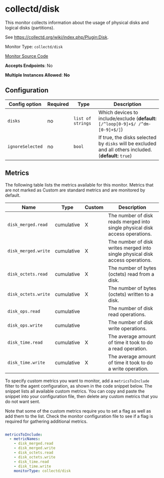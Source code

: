 <!--- GENERATED BY gomplate from scripts/docs/monitor-page.md.tmpl --->

# collectd/disk

 This monitor collects information about the usage of
physical disks and logical disks (partitions).

See https://collectd.org/wiki/index.php/Plugin:Disk.


Monitor Type: `collectd/disk`

[Monitor Source Code](https://github.com/signalfx/signalfx-agent/tree/master/internal/monitors/collectd/disk)

**Accepts Endpoints**: No

**Multiple Instances Allowed**: **No**

## Configuration

| Config option | Required | Type | Description |
| --- | --- | --- | --- |
| `disks` | no | `list of strings` | Which devices to include/exclude (**default:** `[/^loop[0-9]+$/ /^dm-[0-9]+$/]`) |
| `ignoreSelected` | no | `bool` | If true, the disks selected by `disks` will be excluded and all others included. (**default:** `true`) |




## Metrics

The following table lists the metrics available for this monitor. Metrics that are not marked as Custom are standard metrics and are monitored by default.

| Name | Type | Custom | Description |
| ---  | ---  | ---    | ---         |
| `disk_merged.read` | cumulative | X | The number of disk reads merged into single physical disk access operations. |
| `disk_merged.write` | cumulative | X | The number of disk writes merged into single physical disk access operations. |
| `disk_octets.read` | cumulative | X | The number of bytes (octets) read from a disk. |
| `disk_octets.write` | cumulative | X | The number of bytes (octets) written to a disk. |
| `disk_ops.read` | cumulative |  | The number of disk read operations. |
| `disk_ops.write` | cumulative |  | The number of disk write operations. |
| `disk_time.read` | cumulative | X | The average amount of time it took to do a read operation. |
| `disk_time.write` | cumulative | X | The average amount of time it took to do a write operation. |


To specify custom metrics you want to monitor, add a `metricsToInclude` filter
to the agent configuration, as shown in the code snippet below. The snippet
lists all available custom metrics. You can copy and paste the snippet into
your configuration file, then delete any custom metrics that you do not want
sent.

Note that some of the custom metrics require you to set a flag as well as add
them to the list. Check the monitor configuration file to see if a flag is
required for gathering additional metrics.

```yaml

metricsToInclude:
  - metricNames:
    - disk_merged.read
    - disk_merged.write
    - disk_octets.read
    - disk_octets.write
    - disk_time.read
    - disk_time.write
    monitorType: collectd/disk
```





